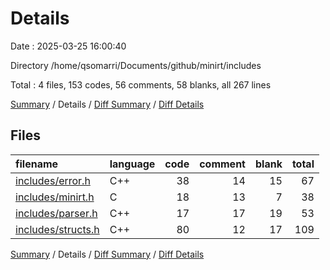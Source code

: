# Details

Date : 2025-03-25 16:00:40

Directory /home/qsomarri/Documents/github/minirt/includes

Total : 4 files,  153 codes, 56 comments, 58 blanks, all 267 lines

[Summary](results.md) / Details / [Diff Summary](diff.md) / [Diff Details](diff-details.md)

## Files
| filename | language | code | comment | blank | total |
| :--- | :--- | ---: | ---: | ---: | ---: |
| [includes/error.h](/includes/error.h) | C++ | 38 | 14 | 15 | 67 |
| [includes/minirt.h](/includes/minirt.h) | C | 18 | 13 | 7 | 38 |
| [includes/parser.h](/includes/parser.h) | C++ | 17 | 17 | 19 | 53 |
| [includes/structs.h](/includes/structs.h) | C++ | 80 | 12 | 17 | 109 |

[Summary](results.md) / Details / [Diff Summary](diff.md) / [Diff Details](diff-details.md)